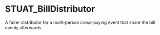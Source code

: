 # STUAT_BillDistributor
A fairer distributor for a multi-person cross-paying event that share the bill evenly afterwards
